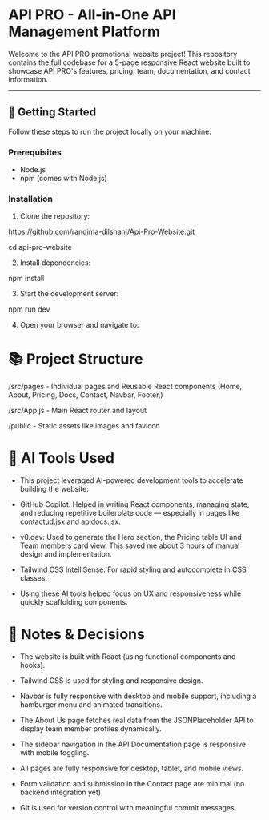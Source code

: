 # API PRO - All-in-One API Management Platform

Welcome to the API PRO promotional website project! This repository contains the full codebase for a 5-page responsive React website built to showcase API PRO's features, pricing, team, documentation, and contact information.

---

## 🚀 Getting Started

Follow these steps to run the project locally on your machine:

### Prerequisites

- Node.js 
- npm (comes with Node.js)

### Installation

1. Clone the repository:

 https://github.com/randima-dilshani/Api-Pro-Website.git
 
 cd api-pro-website

2. Install dependencies:

npm install

3. Start the development server:

npm run dev

4. Open your browser and navigate to:


# 📚 Project Structure

/src/pages - Individual pages and Reusable React components (Home, About, Pricing, Docs, Contact, Navbar, Footer,)

/src/App.js - Main React router and layout

/public - Static assets like images and favicon


# 🤖 AI Tools Used

* This project leveraged AI-powered development tools to accelerate building the website:

* GitHub Copilot: Helped in writing React components, managing state, and reducing repetitive boilerplate code — especially in pages like contactud.jsx and apidocs.jsx.

* v0.dev: Used to generate the Hero section, the Pricing table UI and Team members card view. This saved me about 3 hours of manual design and implementation.

* Tailwind CSS IntelliSense: For rapid styling and autocomplete in CSS classes.

* Using these AI tools helped focus on UX and responsiveness while quickly scaffolding components. 


# 📝 Notes & Decisions

* The website is built with React (using functional components and hooks).

* Tailwind CSS is used for styling and responsive design.

* Navbar is fully responsive with desktop and mobile support, including a hamburger menu and animated transitions.

* The About Us page fetches real data from the JSONPlaceholder API to display team member profiles dynamically.

* The sidebar navigation in the API Documentation page is responsive with mobile toggling.

* All pages are fully responsive for desktop, tablet, and mobile views.

* Form validation and submission in the Contact page are minimal (no backend integration yet).

* Git is used for version control with meaningful commit messages.

